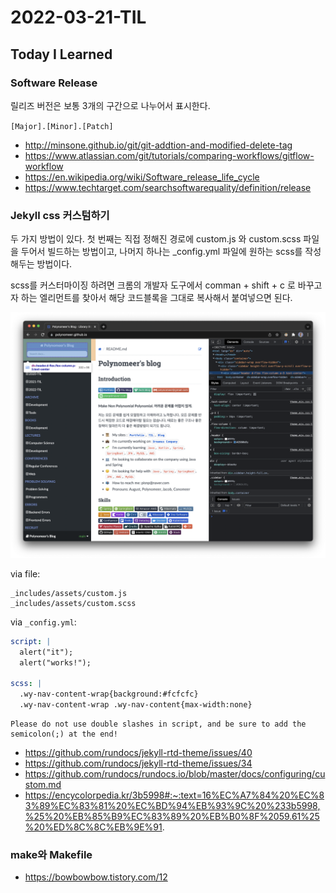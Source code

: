 # 2022-03-21-TIL

## Today I Learned

### Software Release

릴리즈 버전은 보통 3개의 구간으로 나누어서 표시한다.

`[Major].[Minor].[Patch]`

- http://minsone.github.io/git/git-addtion-and-modified-delete-tag
- https://www.atlassian.com/git/tutorials/comparing-workflows/gitflow-workflow
- https://en.wikipedia.org/wiki/Software_release_life_cycle
- https://www.techtarget.com/searchsoftwarequality/definition/release

### Jekyll css 커스텀하기

두 가지 방법이 있다. 첫 번째는 직접 정해진 경로에 custom.js 와 custom.scss 파일을 두어서 빌드하는 방법이고, 나머지 하나는 _config.yml 파일에 원하는 scss를 작성해두는 방법이다.

scss를 커스터마이징 하려면 크롬의 개발자 도구에서 comman + shift + c 로 바꾸고자 하는 엘리먼트를 찾아서 해당 코드블록을 그대로 복사해서 붙여넣으면 된다.

![jekyll-scss](../../../images/jekyll-scss.png)

via file:
```
_includes/assets/custom.js
_includes/assets/custom.scss
```

via `_config.yml`:
```yml
script: |
  alert("it");
  alert("works!");

scss: |
  .wy-nav-content-wrap{background:#fcfcfc}
  .wy-nav-content-wrap .wy-nav-content{max-width:none}
```

```tip
Please do not use double slashes in script, and be sure to add the semicolon(;) at the end!
```

- https://github.com/rundocs/jekyll-rtd-theme/issues/40
- https://github.com/rundocs/jekyll-rtd-theme/issues/34
- https://github.com/rundocs/rundocs.io/blob/master/docs/configuring/custom.md
- https://encycolorpedia.kr/3b5998#:~:text=16%EC%A7%84%20%EC%83%89%EC%83%81%20%EC%BD%94%EB%93%9C%20%233b5998,%25%20%EB%85%B9%EC%83%89%20%EB%B0%8F%2059.61%25%20%ED%8C%8C%EB%9E%91.

### make와 Makefile

- https://bowbowbow.tistory.com/12
